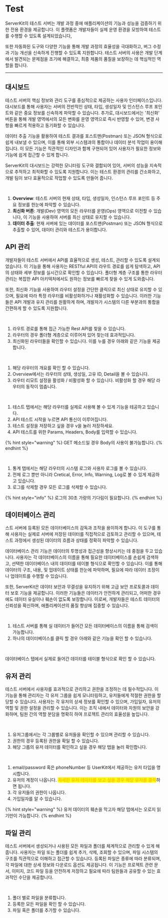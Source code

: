 # Test



ServerKit의 테스트 서버는 개발 과정 중에 애플리케이션의 기능과 성능을 검증하기 위한 전용 환경을 제공합니다. 이 플랫폼은 개발자들이 실제 운영 환경을 모방하여 테스트를 수행할 수 있도록 설계되었습니다,&#x20;

또한 자동화된 도구와 다양한 기능을 통해 개발 과정의 효율성을 극대화하고, 버그 수정과 기능 개선을 신속하게 진행할 수 있도록 지원합니다. 테스트 서버의 사용은 개발 단계에서 발견되는 문제점을 조기에 해결하고, 최종 제품의 품질을 보장하는 데 핵심적인 역할을 합니다.





***





## 대시보드

테스트 서버의 핵심 정보와 관리 도구를 중심적으로 제공하는 사용자 인터페이스입니다. 대시보드를 통해 사용자는 서버의 전반적인 상태, 타입, 생성일자 및 인스턴스 루프 포인트와 같은 중요 정보를 신속하게 파악할 수 있습니다. 추가로, 대시보드에서는 '최신화' 버튼을 통해 개발 영역에서의 모든 변화를 운영 영역으로 즉시 반영할 수 있어, 변경 사항을 빠르게 적용하고 동기화할 수 있습니다.

데이터 추출 기능을 활용하여 테스트 결과를 포스트맨(Postman) 또는 JSON 형식으로 쉽게 내보낼 수 있으며, 이를 통해 외부 시스템과의 통합이나 데이터 분석 작업이 용이해집니다. 이 모든 기능은 직관적인 디자인과 함께 구현되어 있어 사용자가 필요한 정보와 기능에 쉽게 접근할 수 있게 합니다.

ServerKit의 대시보드는 강력한 모니터링 도구와 결합되어 있어, 서버의 성능을 지속적으로 추적하고 최적화할 수 있도록 지원합니다. 이는 테스트 환경의 관리를 간소화하고, 개발 팀이 보다 효율적으로 작업할 수 있도록 만들어 줍니다.

<figure><img src="../.gitbook/assets/스크린샷 2024-04-26 오전 9.49.03.png" alt=""><figcaption></figcaption></figure>

1. **Overview**: 테스트 서버의 현재 상태, 타입, 생성일자, 인스턴스 루프 포인트 등 주요 정보를 한눈에 파악할 수 있습니다.
2. **최신화 버튼**: 개발(Dev) 영역의 모든 라우터를 운영(Ops) 영역으로 이전할 수 있습니다, 이 기능을 사용하여 서버를 최신 상태로 유지할 수 있습니다.
3. **데이터 추출**: 현재 서버에 있는 데이터를 포스트맨(Postman) 또는 JSON 형식으로 추출할 수 있어, 데이터 관리와 테스트가 용이합니다.









## API 관리

개발자들이 테스트 서버에서 API를 효율적으로 생성, 테스트, 관리할 수 있도록 설계되었습니다. 이 기능을 통해 사용자는 RESTful API의 라우트 경로를 쉽게 탐색하고, API의 상태와 세부 정보를 실시간으로 확인할 수 있습니다. 폴더형 계층 구조를 통한 라우터 관리는 복잡한 API 아키텍처에서도 원하는 정보를 빠르게 찾을 수 있게 도와줍니다.&#x20;

또한, 최신화 기능을 사용하여 라우터 설정을 간단한 클릭으로 최신 상태로 유지할 수 있으며, 필요에 따라 특정 라우터를 비활성화하거나 재활성화할 수 있습니다. 이러한 기능들은 API 개발과 유지 관리를 원활하게 하며, 개발자가 시스템의 다른 부분과의 통합을 간편하게 할 수 있도록 지원합니다.

<figure><img src="../.gitbook/assets/스크린샷 2024-04-26 오전 9.52.23.png" alt=""><figcaption></figcaption></figure>

1. 라우트 경로를 통해 접근 가능한 Rest API를 찾을 수 있습니다.&#x20;
2. 라우터의 경우 폴더형 계층으로 이루어져 있어 찾는데 효과적입니다.
3. 최신화된 라우터들을 확인할 수 있습니다. 이를 누를 경우 아래와 같은 기능을 제공합니다.



<figure><img src="../.gitbook/assets/스크린샷 2024-04-26 오전 9.58.33.png" alt=""><figcaption></figcaption></figure>

1. 해당 라우터의 개요를 확인 할 수 있습니다.&#x20;
2. Overview에서는 라우터의 상태, 생성일, 고유 ID, Detail을 볼 수 있습니다.
3. 라우터 리모트 설정을 활성화 / 비활성화 할 수 있습니다. 비활성화 할 경우 해당 라우터의 동작이 멈춥니다.



<figure><img src="../.gitbook/assets/스크린샷 2024-04-26 오전 10.02.08.png" alt=""><figcaption></figcaption></figure>

1. 테스트 탭에서는 해당 라우터를 실제로 사용해 볼 수 있게 기능을 테공하고 있습니다.
2. API 테스트 시작을 누르면 API 통신이 이루어집니다.
3. 테스트 설정을 저장하고 싶을 경우 v을 눌러 저장하세요.
4. API 테스트를 위한 Params, Headers, Body를 입력할 수 있습니다.

{% hint style="warning" %}
GET 메소드일 경우 Body의 사용이 불가능합니다.
{% endhint %}



<figure><img src="../.gitbook/assets/스크린샷 2024-04-26 오전 10.05.46.png" alt=""><figcaption></figcaption></figure>

1. 통계 탭에서는 해당 라우터의 시스템 로그와 사용자 로그를 볼 수 있습니다.&#x20;
2. 전체 로그 뿐만 아니라 Cretical, Error, Info, Warning, Log로 볼 수 있게 제공하고 있습니다.&#x20;
3. 로그를 삭제할 경우 모든 로그를 삭제할 수 있습니다.&#x20;

{% hint style="info" %}
로그의 30초 가량의 기다림이 필요합니다.
{% endhint %}









## 데이터베이스 관리

스트 서버에 등록된 모든 데이터베이스의 감독과 조작을 용이하게 합니다. 이 도구를 통해 사용자는 실제로 서버에 저장된 데이터를 직접적으로 검토하고 관리할 수 있으며, 테스트 과정에서 생성된 데이터의 흐름과 상태를 정확히 파악할 수 있습니다.

데이터베이스 관리 기능은 데이터의 투명성과 접근성을 향상시키는 데 중점을 두고 있습니다. 사용자는 각 데이터베이스의 이름을 통해 필요한 데이터베이스를 손쉽게 검색하고, 선택한 데이터베이스 내의 데이터를 테이블 형식으로 확인할 수 있습니다. 이를 통해 데이터의 구조, 내용, 및 업데이트 상태를 한눈에 파악하며, 필요에 따라 데이터 조정이나 업데이트를 수행할 수 있습니다.

또한, ServerKit은 데이터 보안과 무결성을 유지하기 위해 고급 보안 프로토콜과 데이터 보호 기능을 제공합니다. 이러한 기능들은 데이터가 안전하게 관리되고, 어떠한 경우에도 데이터 유실이나 훼손이 없도록 보장합니다. 이로써, 개발자들은 테스트 데이터의 신뢰성을 확신하며, 애플리케이션의 품질 향상에 집중할 수 있습니다.

<figure><img src="../.gitbook/assets/스크린샷 2024-04-26 오전 10.11.07.png" alt=""><figcaption></figcaption></figure>

1. 테스트 서버를 통해 실 데이터가 들어간 모든 데이터베이스의 이름을 통해 검색이 가능합니다.
2. 하나의 데이터베이스를 클릭 할 경우 아래와 같은 기능을 확인 할 수 있습니다.



<figure><img src="../.gitbook/assets/스크린샷 2024-04-26 오전 10.49.00.png" alt=""><figcaption></figcaption></figure>

데이터베이스 탭에서 실제로 들어간 데이터를 테이블 형식으로 확인 할 수 있습니다.&#x20;









## 유저 관리

테스트 서버에서 사용자를 효과적으로 관리하고 권한을 조정하는 데 필수적입니다. 이 기능을 통해 관리자는 각 유저 그룹을 쉽게 모니터링하고, 유저들에게 적절한 권한을 할당할 수 있습니다. 사용자는 각 유저의 상세 정보를 확인할 수 있으며, 가입일자, 유저의 역할 및 권한 설정을 관리할 수 있습니다. 이는 조직 내에서 데이터와 자원의 보안을 강화하며, 팀원 간의 역할 분담을 명확히 하여 프로젝트 관리의 효율성을 높입니다.

<figure><img src="../.gitbook/assets/스크린샷 2024-04-26 오전 10.51.19.png" alt=""><figcaption></figcaption></figure>

1. 유저그룹에서는 각 그룹별로 유저들을 확인할 수 있으며 관리할 수 있습니다.
2. 권한의 경우 등록된 권한을 확일 할 수 있습니다.
3. 해당 그룹의 유저 데이터를 확인하고 싶을 경우 해당 탭을 눌러 확인합니다.



<figure><img src="../.gitbook/assets/스크린샷 2024-04-26 오전 10.55.32.png" alt=""><figcaption></figcaption></figure>

1. email/password 혹은 phoneNumber 등 UserKit에서 제공하는 유저 타입을 명시합니다.
2. 유저의 계정이 나옵니다. <mark style="color:orange;">자세한 유저 데이터를 보고 싶을 경우 해당 유저를 클릭</mark>하면 됩니다.
3. 각 유저들의 권한이 나옵니다.
4. 가입일자를 알 수 있습니다.&#x20;

{% hint style="warning" %}
유저 데이터의 훼손을 막고자 해당 탭에서는 오로지 읽기만이 가능합니다.
{% endhint %}









## 파일 관리

테스트 서버에서 생성되거나 사용된 모든 파일과 폴더를 체계적으로 관리할 수 있게 해줍니다. 사용자는 파일 또는 폴더를 쉽게 추가, 삭제, 조회할 수 있으며, 파일 시스템의 구조를 직관적으로 이해하고 접근할 수 있습니다. 등록된 파일은 종류에 따라 분류되며, 각 파일에 대한 상세 정보와 다운로드 옵션도 제공됩니다. 이 기능은 프로젝트 관련 문서, 이미지, 코드 파일 등을 안전하게 저장하고 필요에 따라 팀원들과 공유할 수 있는 효과적인 수단을 제공합니다.

<figure><img src="../.gitbook/assets/스크린샷 2024-04-26 오전 11.20.43.png" alt=""><figcaption></figcaption></figure>

1. 폴더 별로 파일을 분류합니다.
2. 등록한 모든 파일을 확인 할 수 있습니다.
3. 파일 혹은 폴더를 추가할 수 있습니다.











